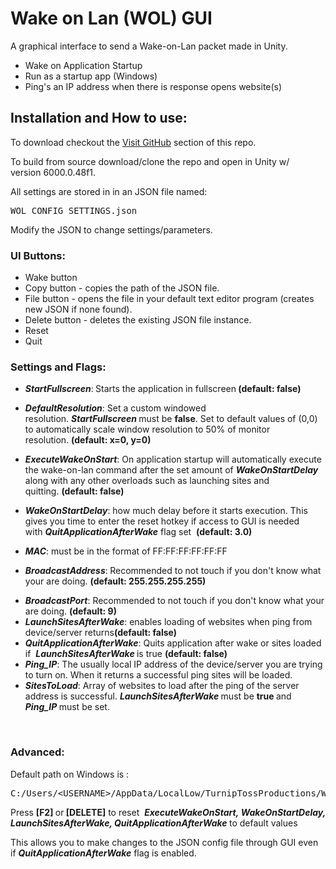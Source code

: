<h1>Wake on Lan (WOL) GUI</h1>
<p>A graphical interface to send a Wake-on-Lan packet made in Unity.</p>
<ul><li>Wake on Application Startup</li><li>Run as a startup app (Windows)</li><li>Ping's an IP address when there is response opens website(s)</li></ul>
<h2>Installation and How to use:</h2><p>To download checkout the&nbsp;<a href="https://github.com">Visit GitHub</a>
 section of this repo.&nbsp;</p><p>To build from source download/clone the repo and open in Unity w/ version&nbsp;6000.0.48f1.</p><p></p>
<p>All settings are stored in in an JSON file named:</p>
<pre>
WOL_CONFIG_SETTINGS.json</pre>
<p>Modify the JSON to change settings/parameters.</p>
<h3>UI Buttons:</h3>
<ul><li>Wake button</li><li>Copy button - copies the path of the JSON file.</li><li>File button - opens the file in your default text editor program (creates new JSON if none found).</li><li>Delete button -&nbsp;deletes the existing JSON file instance.</li><li>Reset</li><li>Quit</li></ul>
<h3>Settings and Flags:</h3>
<ul><li><strong><em>StartFullscreen</em></strong>:<strong>&nbsp;</strong>Starts the application in fullscreen<strong>&nbsp;(default: false)</strong></li></ul>
<ul><li><strong><em>DefaultResolution</em></strong>: Set a custom windowed resolution.&nbsp;<strong><em>StartFullscreen</em>&nbsp;</strong>must be <strong>false</strong>. Set to default values of (0,0) to automatically scale window resolution to 50% of monitor resolution.&nbsp;<strong>(default: x=0, y=0)</strong></li></ul>
<ul><li><strong><em>ExecuteWakeOnStart</em></strong>: On application startup will automatically execute the wake-on-lan command after the set amount of&nbsp;<strong><em>WakeOnStartDelay</em></strong> along with any other overloads such as launching sites and quitting.&nbsp;<strong>(default: false)</strong></li></ul>
<ul><li><strong><em>WakeOnStartDelay</em></strong>: how much delay before it starts execution. This gives you time to enter the reset hotkey if access to GUI is needed with&nbsp;<strong><em>QuitApplicationAfterWake</em></strong> flag set&nbsp;&nbsp;<strong>(default: 3.0)</strong></li></ul>
<ul><li><strong><em>MAC</em></strong>: must be in the format of FF:FF:FF:FF:FF:FF</li></ul>
<ul><li><strong><em>BroadcastAddress</em></strong>:<strong>&nbsp;</strong>Recommended to not touch if you don't know what your are doing.&nbsp;<strong>(default: 255.255.255.255)</strong></li></ul>
<ul><li><strong><em>BroadcastPort</em></strong>: Recommended to not touch if you don't know what your are doing.&nbsp;<strong>(default: 9)</strong></li><li><strong><em>LaunchSitesAfterWake</em></strong>: enables loading of websites when ping from device/server returns<strong>(default: false)</strong></li><li><strong><em>QuitApplicationAfterWake</em></strong>: Quits application after wake or sites loaded if&nbsp;&nbsp;<strong><em>LaunchSitesAfterWake </em></strong>is true&nbsp;<strong>(default: false)</strong></li><li><strong><em>Ping_IP</em></strong>: The usually local IP address of the device/server you are trying to turn on. When it returns a successful ping sites will be loaded.</li><li><strong><em>SitesToLoad</em></strong>: Array of websites to load after the ping of the server address is successful.&nbsp;<strong><em>LaunchSitesAfterWake</em> </strong>must be <strong>true&nbsp;</strong>and <strong><em>Ping_IP&nbsp;</em></strong>must be set.</li></ul>
<p></p>
<p><br></p>
<h3>Advanced:</h3>
<p>Default path on Windows is :</p>
<pre>
C:/Users/&lt;USERNAME&gt;/AppData/LocalLow/TurnipTossProductions/WAKE (WOL-GUI)/WOL_CONFIG_SETTINGS.json</pre>
<p>Press&nbsp;<strong>[F2] </strong>or<strong>&nbsp;[DELETE]</strong>&nbsp;to reset&nbsp; <strong><em>ExecuteWakeOnStart,</em>&nbsp;</strong><strong><em>WakeOnStartDelay, LaunchSitesAfterWake, QuitApplicationAfterWake</em> </strong>to default values<strong style="text-decoration-line: line-through;"></strong><strong style="text-decoration-line: line-through;"></strong></p>
<p>This allows you to make changes to the JSON config file through GUI even if <strong><em>QuitApplicationAfterWake</em></strong> flag is enabled.</p>
